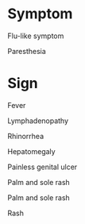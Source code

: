 # Symptom

Flu-like symptom

Paresthesia

# Sign

Fever

Lymphadenopathy

Rhinorrhea

Hepatomegaly

Painless genital ulcer

Palm and sole rash

Palm and sole rash

Rash
